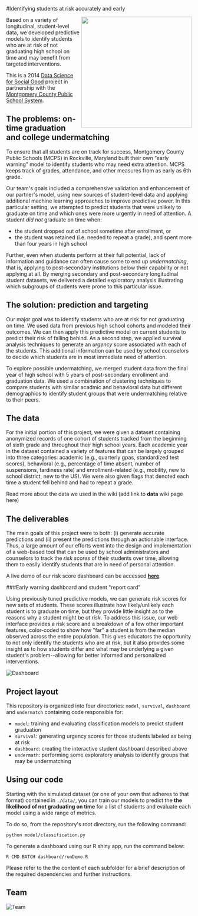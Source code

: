 #Identifying students at risk accurately and early

<a href="http://www.montgomeryschoolsmd.org/"><img src="http://dssg.uchicago.edu/img/partners/mcps.png" width="300" align="right"></a>

Based on a variety of longitudinal, student-level data, we developed predictive models to identify students who are at risk of not graduating high school on time and may benefit from targeted interventions.

This is a 2014 [Data Science for Social Good](http://www.dssg.io) project in partnership with the [Montgomery County Public School System](http://www.montgomeryschoolsmd.org/).

## The problems: on-time graduation and college undermatching

To ensure that all students are on track for success, Montgomery County Public Schools (MCPS) in Rockville, Maryland built their own “early warning” model to identify students who may need extra attention.  MCPS keeps track of grades, attendance, and other measures from as early as 6th grade.

Our team's goals included a comprehensive validation and enhancement of our partner's model, using new sources of student-level data and applying additional machine learning approaches to improve predictive power. In this particular setting, we attempted to predict students that were unlikely to graduate on time and which ones were more urgently in need of attention. A student _did not_ graduate on time when:
* the student dropped out of school sometime after enrollment, or
* the student was retained (i.e. needed to repeat a grade), and spent more than four years in high school

Further, even when students perform at their full potential, lack of information and guidance can often cause some to end up _undermatching_, that is, applying to post-secondary institutions below their capability or not applying at all. By merging secondary and post-secondary longitudinal student datasets, we delivered a detailed exploratory analysis illustrating which subgroups of students were prone to this particular issue. 



## The solution: prediction and targeting

Our major goal was to identify students who are at risk for not graduating on time. We used data from previous high school cohorts and modeled their outcomes. We can then apply this predictive model on current students to predict their risk of falling behind. As a second step, we applied survival analysis techniques to generate an *urgency* score associated with each of the students. This additional information can be used by school counselors to decide which students are in most immediate need of attention.

To explore possible undermatching, we merged student data from the final year of high school with 5 years of post-secondary enrollment and graduation data. We used a combination of clustering techniques to compare students with similar acadmic and behavioral data but different demographics to identify student groups that were undermatching relative to their peers.


## The data

For the initial portion of this project, we were given a dataset containing anonymized records of one cohort of students tracked from the beginning of sixth grade and throughout their high school years. Each academic year in the dataset contained a variety of features that can be largely grouped into three categories: academic (e.g., quarterly gpas, standardized test scores), behavioral (e.g., percentage of time absent, number of suspensions, tardiness rate) and enrollment-related (e.g., mobility, new to school district, new to the US). We were also given flags that denoted each time a student fell behind and had to repeat a grade.

Read more about the data we used in the wiki (add link to **data** wiki page here)

## The deliverables

The main goals of this project were to both: (i) generate accurate predictions and (ii) present the predictions through an actionable interface. Thus, a large amount of our efforts went into the design and implementation of a web-based tool that can be used by school administrators and counselors to track the *risk scores* of their students over time, allowing them to easily identify students that are in need of personal attention. 

A live demo of our risk score dashboard can be accessed [**here**](http://d-miller.shinyapps.io/RiskVizDemo/).

###Early warning dashboard and student "report card"

Using previously tuned predictive models, we can generate risk scores for new sets of students. These scores illustrate how likely/unlikely each student is to graduate on time, but they provide little insight as to the reasons why a student might be *at risk*. To address this issue, our web interface provides a risk score and a breakdown of a few other important features, color-coded to show how "far" a student is from the median observed across the entire population. This gives educators the opportunity to not only identify the students who are at risk, but it also provides some insight as to how students differ and what may be underlying a given student's problem--allowing for better informed and personalized interventions. 

![Dashboard](http://i.imgur.com/050QiW1.png)

## Project layout

This repository is organized into four directories: `model`, `survival`, `dashboard` and `undermatch` containing code responsible for:
* `model`: training and evaluating classification models to predict student graduation 
* `survival`: generating urgency scores for those students labeled as being at risk
* `dashboard`: creating the interactive student dashboard described above
* `undermath`: performing some exploratory analysis to identify groups that may be undermatching

## Using our code
Starting with the simulated dataset (or one of your own that adheres to that format) contained in `./data/`, you can train our models to predict the **the likelihood of not graduating on time** for a list of students and evaluate each model using a wide range of metrics.

To do so, from the repository's root directory, run the following command:

```
python model/classification.py
```

To generate a dashboard using our R shiny app, run the command below:

```
R CMD BATCH dashboard/runDemo.R
```

Please refer to the the content of each subfolder for a brief description of the required dependencies and further instructions.


## Team
![Team](http://i.imgur.com/xnpv0u7.png)
